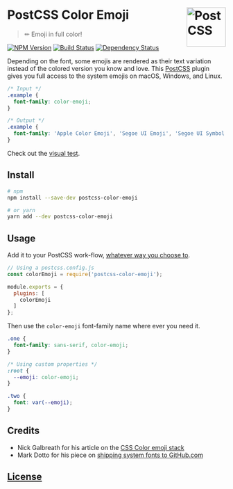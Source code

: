 # PostCSS Color Emoji [<img src="https://postcss.github.io/postcss/logo.svg" alt="PostCSS" width="90" height="90" align="right">][postcss]
> &#x270F; Emoji in full color!

[![NPM Version][npm-img]][npm-url]
[![Build Status][cli-img]][cli-url]
[![Dependency Status][david-img]][david-url]

Depending on the font, some emojis are rendered as their text variation instead of the colored version you know and love. This [PostCSS][postcss] plugin gives you full access to the system emojis on macOS, Windows, and Linux.

```css
/* Input */
.example {
  font-family: color-emoji;
}
```


```css
/* Output */
.example {
  font-family: 'Apple Color Emoji', 'Segoe UI Emoji', 'Segoe UI Symbol', 'Noto Color Emoji';
}
```

Check out the <a href="https://philipbordallo.github.io/postcss-color-emoji/">visual test</a>.

## Install

```sh
# npm
npm install --save-dev postcss-color-emoji

# or yarn
yarn add --dev postcss-color-emoji
```


## Usage

Add it to your PostCSS work-flow, [whatever way you choose to](https://github.com/postcss/postcss#usage).

```js
// Using a postcss.config.js
const colorEmoji = require('postcss-color-emoji');

module.exports = {
  plugins: [
    colorEmoji
  ]
};

```

Then use the `color-emoji` font-family name where ever you need it.

```css
.one {
  font-family: sans-serif, color-emoji;
}
```

```css
/* Using custom properties */
:root {
  --emoji: color-emoji;
}

.two {
  font: var(--emoji);
}
```

## Credits
- Nick Galbreath for his article on the [CSS Color emoji stack](https://www.client9.com/css-color-emoji-stack/)
- Mark Dotto for his piece on [shipping system fonts to GitHub.com](http://markdotto.com/2018/02/07/github-system-fonts/)


## [License](./LICENSE) ##


[david-img]: https://img.shields.io/david/philipbordallo/postcss-color-emoji.svg
[david-url]: https://david-dm.org/philipbordallo/postcss-color-emoji

[cli-img]: https://img.shields.io/travis/philipbordallo/postcss-color-emoji.svg
[cli-url]: https://travis-ci.org/philipbordallo/postcss-color-emoji

[npm-img]: https://img.shields.io/npm/v/postcss-color-emoji.svg
[npm-url]: https://www.npmjs.com/package/postcss-color-emoji

[postcss]: https://github.com/postcss/postcss
